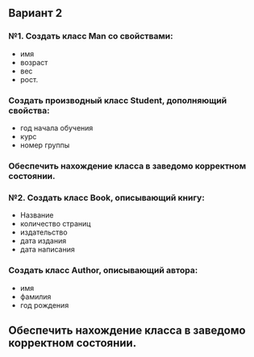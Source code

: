 ﻿## Вариант 2
### №1. Создать класс Man со свойствами:
- имя
- возраст
- вес
- рост.
### Создать производный класс Student, дополняющий  свойства:
- год начала обучения
- курс
- номер группы
### Обеспечить нахождение класса в заведомо корректном состоянии.

### №2. Создать класс Book, описывающий книгу:
- Название
- количество страниц
- издательство
- дата издания
- дата написания
### Создать класс Author, описывающий автора:
- имя
- фамилия
- год рождения
## Обеспечить нахождение класса в заведомо корректном состоянии.